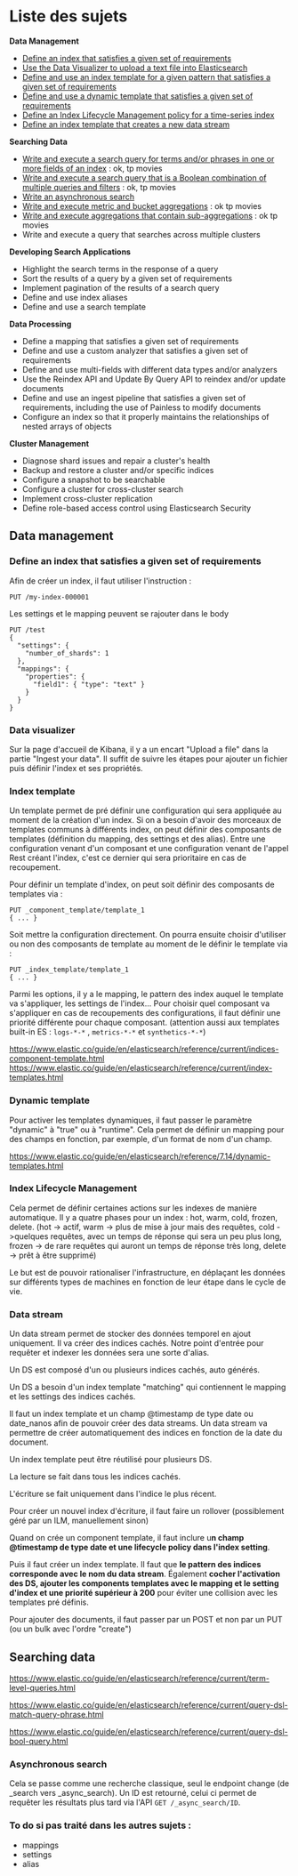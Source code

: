 # Liste des sujets



**Data Management**

- [Define an index that satisfies a given set of requirements](#define-an-index-that-satisfies-a-given-set-of-requirements)
- [Use  the Data Visualizer to upload a text file into Elasticsearch](#data-visualizer)
- [Define and use an index template for a given pattern that satisfies a given set of requirements](#index-template)
- [Define and use a dynamic template that satisfies a given set of requirements](#dynamic-template)
- [Define an Index Lifecycle Management policy for a time-series index](index-lifecycle-management)
- [Define an index template that creates a new data stream](data-stream)

**Searching Data**

- <u>Write and execute a search query for terms and/or phrases in one or more fields of an index</u> : ok, tp movies
- <u>Write and execute a search query that is a Boolean combination of multiple queries and filters</u> : ok, tp movies
-  [Write an asynchronous search](asynchronous-search)
- <u>Write and execute metric and bucket aggregations</u> : ok tp movies
- <u>Write and execute aggregations that contain sub-aggregations</u> : ok tp movies
- Write and execute a query that searches across multiple clusters

**Developing Search Applications**

- Highlight the search terms in the response of a query
- Sort the results of a query by a given set of requirements
- Implement pagination of the results of a search query
- Define and use index aliases
- Define and use a search template

**Data Processing**

- Define a mapping that satisfies a given set of requirements
- Define and use a custom analyzer that satisfies a given set of requirements
- Define and use multi-fields with different data types and/or analyzers
- Use the Reindex API and Update By Query API to reindex and/or update documents
- Define and use an ingest pipeline that satisfies a given set of requirements, including the use of Painless to modify documents
- Configure an index so that it properly maintains the relationships of nested arrays of objects

**Cluster Management**

- Diagnose shard issues and repair a cluster's health
- Backup and restore a cluster and/or specific indices
-  Configure a snapshot to be searchable
- Configure a cluster for cross-cluster search
- Implement cross-cluster replication
- Define role-based access control using Elasticsearch Security



## Data management

### Define an index that satisfies a given set of requirements

Afin de créer un index, il faut utiliser l'instruction :

```console
PUT /my-index-000001
```

Les settings et le mapping peuvent se rajouter dans le body

```console
PUT /test
{
  "settings": {
    "number_of_shards": 1
  },
  "mappings": {
    "properties": {
      "field1": { "type": "text" }
    }
  }
}
```

### Data visualizer

Sur la page d'accueil de Kibana, il y a un encart "Upload a file" dans la partie "Ingest your data". Il suffit de suivre les étapes pour ajouter un fichier puis définir l'index et ses propriétés.

### Index template

Un template permet de pré définir une configuration qui sera appliquée au moment de la création d'un index. Si on a besoin d'avoir des morceaux de templates communs à différents index, on peut définir des composants de templates (définition du mapping, des settings et des alias). Entre une configuration venant d'un composant et une configuration venant de l'appel Rest créant l'index, c'est ce dernier qui sera prioritaire en cas de recoupement.

Pour définir un template d'index, on peut soit définir des composants de templates via :

```console
PUT _component_template/template_1
{ ... }
```
Soit mettre la configuration directement. On pourra ensuite choisir d'utiliser ou non des composants de template au moment de le définir le template via :
```console
PUT _index_template/template_1
{ ... }
```
Parmi les options, il y a le mapping, le pattern des index auquel le template va s'appliquer, les settings de l'index... Pour choisir quel composant va s'appliquer en cas de recoupements des configurations, il faut définir une priorité différente pour chaque composant. (attention aussi aux templates built-in ES : `logs-*-*` , `metrics-*-*` et `synthetics-*-*`)

https://www.elastic.co/guide/en/elasticsearch/reference/current/indices-component-template.html
https://www.elastic.co/guide/en/elasticsearch/reference/current/index-templates.html


### Dynamic template

Pour activer les templates dynamiques, il faut passer le paramètre "dynamic" à "true" ou à "runtime". Cela permet de définir un mapping pour des champs en fonction, par exemple, d'un format de nom d'un champ.  

https://www.elastic.co/guide/en/elasticsearch/reference/7.14/dynamic-templates.html



### Index Lifecycle Management

Cela permet de définir certaines actions sur les indexes de manière automatique. Il y a quatre phases pour un index : hot, warm, cold, frozen, delete. (hot -> actif, warm -> plus de mise à jour mais des requêtes, cold ->quelques requêtes, avec un temps de réponse qui sera un peu plus long, frozen -> de rare requêtes qui auront un temps de réponse très long, delete -> prêt à être supprimé)

Le but est de pouvoir rationaliser l'infrastructure, en déplaçant les données sur différents types de machines en fonction de leur étape dans le cycle de vie.

### Data stream

Un data stream permet de stocker des données temporel en ajout uniquement. Il va créer des indices cachés. Notre point d'entrée pour requêter et indexer les données sera une sorte d'alias.

Un DS est composé d'un ou plusieurs indices cachés, auto générés.

Un DS a besoin d'un index template  "matching" qui contiennent le mapping et les settings des indices cachés.

Il faut un index template et un champ @timestamp de type date ou date_nanos afin de pouvoir créer des data streams. Un data stream va permettre de créer automatiquement des indices en fonction de la date du document.

Un index template peut être réutilisé pour plusieurs DS.

La lecture se fait dans tous les indices cachés.

L'écriture se fait uniquement dans l'indice le plus récent.

Pour créer un nouvel index d'écriture, il faut faire un rollover (possiblement géré par un ILM, manuellement sinon)

Quand on crée un component template, il faut inclure u**n champ @timestamp de type date et une lifecycle policy dans l'index setting**.

Puis il faut créer un index template. Il faut que **le pattern des indices corresponde avec le nom du data stream**. Également **cocher l'activation des DS, ajouter les components templates avec le mapping et le setting d'index et une priorité supérieur à 200** pour éviter une collision avec les templates pré définis.

Pour ajouter des documents, il faut passer par un POST et non par un PUT (ou un bulk avec l'ordre "create")

## Searching data

https://www.elastic.co/guide/en/elasticsearch/reference/current/term-level-queries.html

https://www.elastic.co/guide/en/elasticsearch/reference/current/query-dsl-match-query-phrase.html

https://www.elastic.co/guide/en/elasticsearch/reference/current/query-dsl-bool-query.html

### Asynchronous search

Cela se passe comme une recherche classique, seul le endpoint change (de \_search vers \_async_search). Un ID est retourné, celui ci permet de requêter les résultats plus tard via l'API `GET /_async_search/ID`.



### To do si pas traité dans les autres sujets :
- mappings
- settings
- alias

